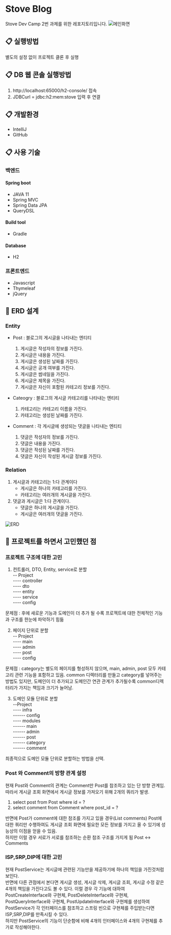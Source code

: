 # Stove Blog
Stove Dev Camp 2번 과제를 위한 레포지토리입니다.
![메인화면](https://user-images.githubusercontent.com/65841596/140411651-1c8f78c8-62b5-4119-85a2-6be51e7a5fd0.jpg)

## :clipboard: 실행방법
별도의 설정 없이 프로젝트 클론 후 실행

## :clipboard: DB 웹 콘솔 실행방법
1. http://localhost:65000/h2-console/ 접속
2. JDBCurl = jdbc:h2:mem:stove 입력 후 연결

## :clipboard: 개발환경
* IntelliJ
* GitHub

## :clipboard: 사용 기술
### 백엔드
#### Spring boot
* JAVA 11
* Spring MVC
* Spring Data JPA
* QueryDSL

#### Build tool
* Gradle

#### Database
* H2

### 프론트엔드
* Javascript
* Thymeleaf
* jQuery

## :link: ERD 설계
### Entity
- Post : 블로그의 게시글을 나타내는 엔티티
   1. 게시글은 작성자의 정보를 가진다.
   2. 게시글은 내용을 가진다.
   3. 게시글은 생성된 날짜를 가진다.
   4. 게시글은 공개 여부를 가진다.
   5. 게시글은 썸네일을 가진다.
   6. 게시글은 제목을 가진다.
   7. 게시글은 자신이 포함된 카테고리 정보를 가진다.
- Cateogry : 블로그의 게시글 카테고리를 나타내는 엔티티
   1. 카테고리는 카테고리 이름을 가진다.
   2. 카테고리는 생성된 날짜를 가진다.
 
- Comment : 각 게시글에 생성되는 댓글을 나타내는 엔티티
   1. 댓글은 작성자의 정보를 가진다.
   2. 댓글은 내용을 가진다.
   3. 댓글은 작성된 날짜를 가진다.
   4. 댓글은 자신이 작성된 게시글 정보를 가진다.
### Relation
1. 게시글과 카테고리는 1:다 관계이다
   - 게시글은 하나의 카테고리를 가진다.
   - 카테고리는 여러개의 게시글을 가진다.
2. 댓글과 게시글은 1:다 관계이다.
   - 댓글은 하나의 게시글을 가진다.
   - 게시글은 여러개의 댓글을 가진다.

![ERD](https://user-images.githubusercontent.com/65841596/140423482-1fec84e9-95a3-45fe-8cbb-41b214806bb7.png)


## :link: 프로젝트를 하면서 고민했던 점
### 프로젝트 구조에 대한 고민

   1. 컨트롤러, DTO, Entity, service로 분할   
   -- Project  
   ---- controller  
   ---- dto  
   ---- entity  
   ---- service  
   ---- config  
      
   문제점 : 후에 새로운 기능과 도메인이 더 추가 될 수록 프로젝트에 대한 전체적인 기능과 구조를 한눈에 파악하기 힘듦  
   
   2. 페이지 단위로 분할   
     -- Project   
     ---- main   
     ---- admin   
     ---- post   
     ---- config  
     
   문제점 : category는 별도의 페이지를 형성하지 않으며, main, admin, post 모두 카테고리 관련 기능을 포함하고 있음. common 디렉터리를 만들고 category를 넣어주는 방법도 있지만, 도메인이 더 추가되고 도메인간 연관 관계가 추가될수록 common디렉터리가 가지는 책임과 크기가 늘어남.
   
   3. 도메인 모듈 단위로 분할   
      --Project   
      ---- infra   
      ------ config   
      ---- modules   
      ------ main   
      ------ admin   
      ------ post   
      ------ category   
      ------ comment   
      
   최종적으로 도메인 모듈 단위로 분할하는 방법을 선택.
   
   
### Post 와 Comment의 방향 관계 설정
현재 Post와 Comment의 관계는 Comment만 Post를 참조하고 있는 단 방향 관계임.
따라서 게시글 조회 화면에서 게시글 정보를 가져오기 위해 2개의 쿼리가 발생.
1. select post from Post where id = ?
1. select comment from Comment where post_id = ?   

반면에 Post가 comment에 대한 참조를 가지고 있을 경우(List<Comment> comments) Post에 대한 쿼리만 수행하여도 게시글 조회 화면에 필요한 모든 정보를 가지고 올 수 있기에 성능상의 이점을 얻을 수 있음.   
하지만 이럴 경우 서로가 서로를 참조하는 순환 참조 구조를 가지게 됨 Post <-> Comments
   
### ISP,SRP,DIP에 대한 고민
현재 PostService는 게시글에 관련된 기능만을 제공하기에 하나의 책임을 가진것처럼 보인다.   
반면에 다른 관점에서 본다면 게시글 생성, 게시글 삭제, 게시글 조회, 게시글 수정 같은 4개의 책임을 가진다고도 볼 수 있다.
이럴 경우 각 기능에 대하여 PostCreateInterface와 구현체, PostDeleteInterface와 구현체, PostQueryInterface와 구현체, PostUpdateInterface와 구현체를 생성하여 PostService가 각 인터페이스를 참조하고 스프링 빈으로 구현체를 주입받는다면 ISP,SRP,DIP를 만족시킬 수 있다.   
하지만 PostService의 기능이 단순함에 비해 4개의 인터페이스와 4개의 구현체를 추가로 작성해야한다.


